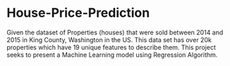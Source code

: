 # House-Price-Prediction
Given the dataset of Properties (houses) that were sold between 2014 and 2015 in King County, Washington in the US. This data set has over 20k properties which have 19 unique features to describe them. This project seeks to present a Machine Learning model using Regression Algorithm.
